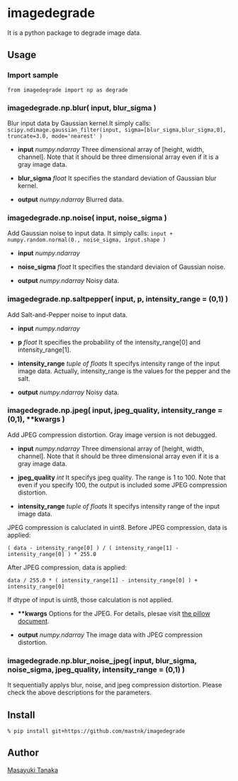 imagedegrade
====

It is a python package to degrade image data.

## Usage

### Import sample
`from imagedegrade import np as degrade`

### imagedegrade.np.blur( input, blur_sigma )
Blur input data by Gaussian kernel.It simply calls:
`scipy.ndimage.gaussian_filter(input, sigma=[blur_sigma,blur_sigma,0], truncate=3.0, mode='nearest' )`

- **input** *numpy.ndarray*
Three dimensional array of [height, width, channel]. Note that it should be three dimensional array even if it is a gray image data.

- **blur_sigma** *float*
It specifies the standard deviation of Gaussian blur kernel.

- **output** *numpy.ndarray*
Blurred data.

### imagedegrade.np.noise( input, noise_sigma )

Add Gaussian noise to input data. It simply calls:
`input + numpy.random.normal(0., noise_sigma, input.shape )`

- **input** *numpy.ndarray*

- **noise_sigma** *float*
It specifies the standard deviaion of Gaussian noise. 

- **output** *numpy.ndarray*
Noisy data.

### imagedegrade.np.saltpepper( input, p, intensity_range = (0,1) )

Add Salt-and-Pepper noise to input data. 

- **input** *numpy.ndarray*

- **p** *float*
It specifies the probability of the intensity_range[0] and intensity_range[1].

- **intensity_range** *tuple of floats*
It specifys intensity range of the input image data.
Actually, intensity_range is the values for the pepper and the salt.

- **output** *numpy.ndarray*
Noisy data.

### imagedegrade.np.jpeg( input, jpeg_quality, intensity_range = (0,1), \*\*kwargs )

Add JPEG compression distortion. Gray image version is not debugged.

- **input** *numpy.ndarray*
Three dimensional array of \[height, width, channel\]. Note that it should be three dimensional array even if it is a gray image data.

- **jpeg_quality** *int*
It specifys jpeg quality. The range is 1 to 100. 
Note that even if you specify 100, the output is included some JPEG compression distortion.

- **intensity_range** *tuple of floats*
It specifys intensity range of the input image data.

JPEG compression is caluclated in uint8. 
Before JPEG compression, data is applied:

```( data - intensity_range[0] ) / ( intensity_range[1] - intensity_range[0] ) * 255.0```

After JPEG compression, data is applied:

```data / 255.0 * ( intensity_range[1] - intensity_range[0] ) + intensity_range[0]```

If dtype of input is uint8, those calculation is not applied.

- **\*\*kwargs**
Options for the JPEG. For details, plesae visit [the pillow document](https://pillow.readthedocs.io/en/5.1.x/handbook/image-file-formats.html#jpeg).

- **output** *numpy.ndarray*
The image data with JPEG compression distortion.


### imagedegrade.np.blur_noise_jpeg( input, blur_sigma, noise_sigma, jpeg_quality, intensity_range = (0,1) )

It sequentially applys blur, noise, and jpeg compression distortion. Please check the above descriptions for the parameters.

## Install

`% pip install git+https://github.com/mastnk/imagedegrade`

## Author

[Masayuki Tanaka](https://github.com/mastnk)
